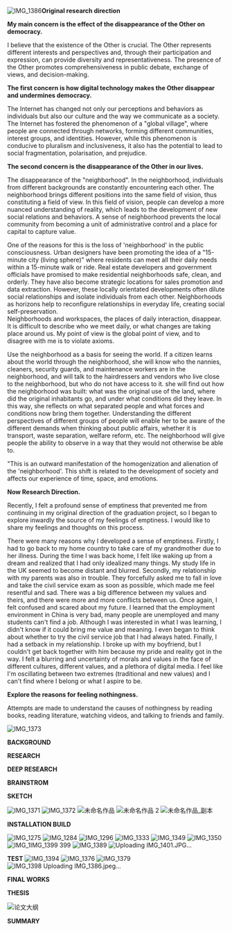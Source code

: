 ![IMG_1386](https://github.com/21018604/Graduation-Project/assets/91647401/25282614-65f3-4bda-bdad-602cb493eab6)**Original research direction**


**My main concern is the effect of the disappearance of the Other on democracy.**

I believe that the existence of the Other is crucial. The Other represents different interests and perspectives and, through their participation and expression, can provide diversity and representativeness. The presence of the Other promotes comprehensiveness in public debate, exchange of views, and decision-making.

**The first concern is how digital technology makes the Other disappear and undermines democracy.**

The Internet has changed not only our perceptions and behaviors as individuals but also our culture and the way we communicate as a society. The Internet has fostered the phenomenon of a "global village", where people are connected through networks, forming different communities, interest groups, and identities. However, while this phenomenon is conducive to pluralism and inclusiveness, it also has the potential to lead to social fragmentation, polarisation, and prejudice.

**The second concern is the disappearance of the Other in our lives.**

The disappearance of the "neighborhood". In the neighborhood, individuals from different backgrounds are constantly encountering each other. The neighborhood brings different positions into the same field of vision, thus constituting a field of view. In this field of vision, people can develop a more nuanced understanding of reality, which leads to the development of new social relations and behaviors. A sense of neighborhood prevents the local community from becoming a unit of administrative control and a place for capital to capture value.

One of the reasons for this is the loss of 'neighborhood' in the public consciousness.
Urban designers have been promoting the idea of a "15-minute city (living sphere)" where residents can meet all their daily needs within a 15-minute walk or ride. Real estate developers and government officials have promised to make residential neighborhoods safe, clean, and orderly. They have also become strategic locations for sales promotion and data extraction. However, these locally orientated developments often dilute social relationships and isolate individuals from each other. Neighborhoods as horizons help to reconfigure relationships in everyday life, creating social self-preservation.      
Neighborhoods and workspaces, the places of daily interaction, disappear. It is difficult to describe who we meet daily, or what changes are taking place around us. My point of view is the global point of view, and to disagree with me is to violate axioms.

Use the neighborhood as a basis for seeing the world. If a citizen learns about the world through the neighborhood, she will know who the nannies, cleaners, security guards, and maintenance workers are in the neighborhood, and will talk to the hairdressers and vendors who live close to the neighborhood, but who do not have access to it. she will find out how the neighborhood was built: what was the original use of the land, where did the original inhabitants go, and under what conditions did they leave. In this way, she reflects on what separated people and what forces and conditions now bring them together. Understanding the different perspectives of different groups of people will enable her to be aware of the different demands when thinking about public affairs, whether it is transport, waste separation, welfare reform, etc. The neighborhood will give people the ability to observe in a way that they would not otherwise be able to. 

"This is an outward manifestation of the homogenization and alienation of the 'neighborhood'. This shift is related to the development of society and affects our experience of time, space, and emotions. 



**Now Research Direction.**

Recently, I felt a profound sense of emptiness that prevented me from continuing in my original direction of the graduation project, so I began to explore inwardly the source of my feelings of emptiness. I would like to share my feelings and thoughts on this process.

There were many reasons why I developed a sense of emptiness. Firstly, I had to go back to my home country to take care of my grandmother due to her illness. During the time I was back home, I felt like waking up from a dream and realized that I had only idealized many things. My study life in the UK seemed to become distant and blurred. Secondly, my relationship with my parents was also in trouble. They forcefully asked me to fall in love and take the civil service exam as soon as possible, which made me feel resentful and sad. There was a big difference between my values and theirs, and there were more and more conflicts between us. Once again, I felt confused and scared about my future. I learned that the employment environment in China is very bad, many people are unemployed and many students can't find a job. Although I was interested in what I was learning, I didn't know if it could bring me value and meaning. I even began to think about whether to try the civil service job that I had always hated. Finally, I had a setback in my relationship. I broke up with my boyfriend, but I couldn't get back together with him because my pride and reality got in the way. I felt a blurring and uncertainty of morals and values in the face of different cultures, different values, and a plethora of digital media. I feel like I'm oscillating between two extremes (traditional and new values) and I can't find where I belong or what I aspire to be.



**Explore the reasons for feeling nothingness.**

Attempts are made to understand the causes of nothingness by reading books, reading literature, watching videos, and talking to friends and family.

![IMG_1373](https://github.com/21018604/Graduation-Project/assets/91647401/4f0db945-fd00-4b5a-a033-e9ad163ab120)



**BACKGROUND**


**RESEARCH**


**DEEP RESEARCH**


**BRAINSTROM**


**SKETCH**

![IMG_1371](https://github.com/21018604/Graduation-Project/assets/91647401/cdfb283a-545f-4acc-9421-8b186d119fea)
![IMG_1372](https://github.com/21018604/Graduation-Project/assets/91647401/dc1c748f-1bdb-4186-a15f-6bf8201d0db2)
![未命名作品](https://github.com/21018604/Graduation-Project/assets/91647401/b6975a98-87b4-4b15-be94-34895d9d9e0e)
![未命名作品 2](https://github.com/21018604/Graduation-Project/assets/91647401/d3325bdf-38ed-4280-ad1b-1c9fdbef0c9e)
![未命名作品_副本](https://github.com/21018604/Graduation-Project/assets/91647401/17df414e-7bd8-4ec5-8828-14d9550e0f11)

**INSTALLATION BUILD**

![IMG_1275](https://github.com/21018604/Graduation-Project/assets/91647401/48414a20-83d9-42a1-a0d0-511429cfafa8)
![IMG_1284](https://github.com/21018604/Graduation-Project/assets/91647401/e7597d6f-8c53-447d-bbbd-3a4dcbaf90ab)
![IMG_1296](https://github.com/21018604/Graduation-Project/assets/91647401/64cf922f-4553-43f1-8a46-602381fc55b4)
![IMG_1333](https://github.com/21018604/Graduation-Project/assets/91647401/32747cc1-7f89-4bcf-a8fc-e5faaca5ea83)
![IMG_1349](https://github.com/21018604/Graduation-Project/assets/91647401/aad4cfb2-571b-45d3-980c-64e1f7e50dc2)
![IMG_1350](https://github.com/21018604/Graduation-Project/assets/91647401/edb345ed-1097-432d-9fba-8d7b2081f654)
![IMG_1![IMG_1399](https://github.com/21018604/Graduation-Project/assets/91647401/4067c358-5a12-4fa2-a0e2-aba2c0eff9ff)
399](https://github.com/21018604/Graduation-Project/assets/91647401/dc2ab30a-4212-4f74-b775-72912acd30ca)
![IMG_1389](https://github.com/21018604/Graduation-Project/assets/91647401/b7d47f80-6421-4585-9612-5c9b287885b7)
![Uploading IMG_1401.JPG…]()


**TEST**
![IMG_1394](https://github.com/21018604/Graduation-Project/assets/91647401/aac779ee-6b8e-4810-820e-2e91ab835c8c)
![IMG_1376](https://github.com/21018604/Graduation-Project/assets/91647401/9c5b3fdf-0724-4e1b-9cd5-a23385ac773d)
![IMG_1379](https://github.com/21018604/Graduation-Project/assets/91647401/ab170d50-d0e3-45f4-b334-05f27d3b060f)
![![IMG_1398](https://github.com/21018604/Graduation-Project/assets/91647401/b0d8b1c8-eb9d-4b74-bf42-fca4df5e27cb)
Uploading IMG_1386.jpeg…]()


**FINAL WORKS**


**THESIS**

![论文大纲](https://github.com/21018604/Graduation-Project/assets/91647401/8bd5ebb9-b00a-40b7-a0b6-12df1a069a80)


**SUMMARY**





